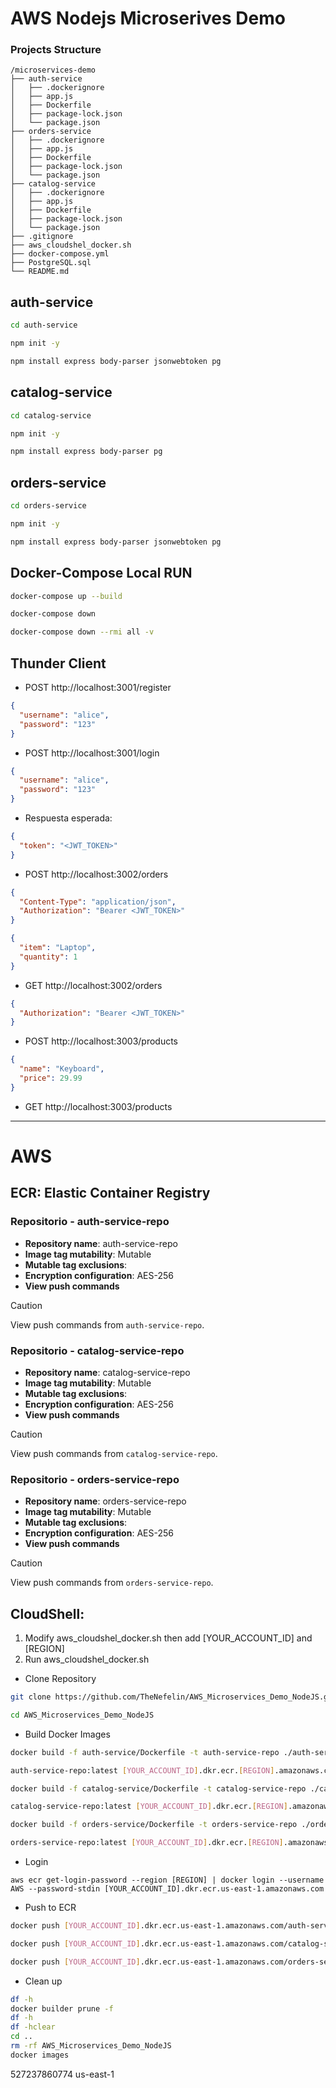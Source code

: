 # AWS Nodejs Microserives Demo

### Projects Structure
```
/microservices-demo
├── auth-service
│   ├── .dockerignore
│   ├── app.js
│   ├── Dockerfile
│   ├── package-lock.json 
│   └── package.json
├── orders-service
│   ├── .dockerignore
│   ├── app.js
│   ├── Dockerfile
│   ├── package-lock.json 
│   └── package.json
├── catalog-service
│   ├── .dockerignore
│   ├── app.js
│   ├── Dockerfile
│   ├── package-lock.json 
│   └── package.json
├── .gitignore
├── aws_cloudshel_docker.sh
├── docker-compose.yml
├── PostgreSQL.sql
└── README.md
```

## auth-service
```sh
cd auth-service
```
```sh
npm init -y
```
```sh
npm install express body-parser jsonwebtoken pg
```

## catalog-service
```sh
cd catalog-service
```
```sh
npm init -y
```
```sh
npm install express body-parser pg
```

## orders-service
```sh
cd orders-service
```
```sh
npm init -y
```
```sh
npm install express body-parser jsonwebtoken pg
```

## Docker-Compose Local RUN
```sh
docker-compose up --build
```
```sh
docker-compose down
```
```sh
docker-compose down --rmi all -v
```

## Thunder Client
- POST http://localhost:3001/register
```json
{
  "username": "alice",
  "password": "123"
}
```
- POST http://localhost:3001/login
```json
{
  "username": "alice",
  "password": "123"
}
```
- Respuesta esperada:
```json
{
  "token": "<JWT_TOKEN>"
}
```
- POST http://localhost:3002/orders
```json
{
  "Content-Type": "application/json",
  "Authorization": "Bearer <JWT_TOKEN>"
}
```
```json
{
  "item": "Laptop",
  "quantity": 1
}
```
- GET http://localhost:3002/orders
```json
{
  "Authorization": "Bearer <JWT_TOKEN>"
}
```
- POST http://localhost:3003/products
```json
{
  "name": "Keyboard",
  "price": 29.99
}
```
- GET http://localhost:3003/products

---

# AWS

## **ECR**: Elastic Container Registry
### Repositorio - auth-service-repo
- **Repository name**: auth-service-repo
- **Image tag mutability**: Mutable
- **Mutable tag exclusions**:
- **Encryption configuration**: AES-256
- **View push commands**

> [!CAUTION]
> View push commands from `auth-service-repo`.

### Repositorio - catalog-service-repo
- **Repository name**: catalog-service-repo
- **Image tag mutability**: Mutable
- **Mutable tag exclusions**:
- **Encryption configuration**: AES-256
- **View push commands**

> [!CAUTION]
> View push commands from `catalog-service-repo`.

### Repositorio - orders-service-repo
- **Repository name**: orders-service-repo
- **Image tag mutability**: Mutable
- **Mutable tag exclusions**:
- **Encryption configuration**: AES-256
- **View push commands**

> [!CAUTION]
> View push commands from `orders-service-repo`.

## **CloudShell**:
1. Modify aws_cloudshel_docker.sh then add [YOUR_ACCOUNT_ID] and [REGION]
2. Run aws_cloudshel_docker.sh


- Clone Repository
```sh
git clone https://github.com/TheNefelin/AWS_Microservices_Demo_NodeJS.git
```
```sh
cd AWS_Microservices_Demo_NodeJS
```
- Build Docker Images
```sh
docker build -f auth-service/Dockerfile -t auth-service-repo ./auth-service
```
```sh
auth-service-repo:latest [YOUR_ACCOUNT_ID].dkr.ecr.[REGION].amazonaws.com/auth-service-repo:latest
```
```sh
docker build -f catalog-service/Dockerfile -t catalog-service-repo ./catalog-service
```
```sh
catalog-service-repo:latest [YOUR_ACCOUNT_ID].dkr.ecr.[REGION].amazonaws.com/catalog-service-repo:latest
```
```sh
docker build -f orders-service/Dockerfile -t orders-service-repo ./orders-service
```
```sh
orders-service-repo:latest [YOUR_ACCOUNT_ID].dkr.ecr.[REGION].amazonaws.com/orders-service-repo:latest
```
- Login
```
aws ecr get-login-password --region [REGION] | docker login --username AWS --password-stdin [YOUR_ACCOUNT_ID].dkr.ecr.us-east-1.amazonaws.com
```
- Push to ECR
```sh
docker push [YOUR_ACCOUNT_ID].dkr.ecr.us-east-1.amazonaws.com/auth-service-repo:latest
```
```sh
docker push [YOUR_ACCOUNT_ID].dkr.ecr.us-east-1.amazonaws.com/catalog-service-repo:lates
```
```sh
docker push [YOUR_ACCOUNT_ID].dkr.ecr.us-east-1.amazonaws.com/orders-service-repo:lates
```
- Clean up
```sh
df -h
docker builder prune -f
df -h
df -hclear
cd ..
rm -rf AWS_Microservices_Demo_NodeJS
docker images
```

527237860774
us-east-1